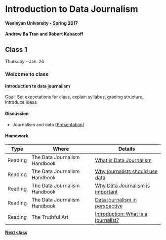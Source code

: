 # Introduction to Data Journalism
  
#### Wesleyan University - Spring 2017
  
**Andrew Ba Tran and Robert Kabacoff**
  
## Class 1
Thursday - Jan. 26
                             
### Welcome to class
                             
#### Introduction to data journalism
                             
Goal: Set expectations for class, explain syllabus, grading structure, introduce ideas
                             
#### Discussion

    
* Journalism and data [[Presentation]()]
                                 
#### Homework
                          
|Type|Where|Details|
|---|---|---|
|Reading|The Data Journalism Handbook|[What is Data Journalism](http://datajournalismhandbook.org/1.0/en/introduction_0.html)|
|Reading|The Data Journalism Handbook|[Why journalists should use data](http://datajournalismhandbook.org/1.0/en/introduction_1.html)|
|Reading|The Data Journalism Handbook|[Why Data Journalism is important](http://datajournalismhandbook.org/1.0/en/introduction_2.html)|
|Reading|The Data Journalism Handbook|[Data journalism in perspective](http://datajournalismhandbook.org/1.0/en/introduction_4.html)|
|Reading|The Truthful Art|[Introduction: What is a journalist?]()|
    
**[Next class](class2.md)**
